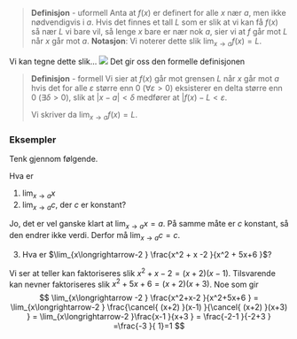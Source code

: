 
> **Definisjon** - uformell
>  Anta at $f(x)$ er definert for alle $x$ nær $a$, men ikke nødvendigvis i $a$. 
>  Hvis det finnes et tall $L$ som er slik at vi kan få $f(x)$ så nær $L$ vi bare vil, så lenge $x$ bare er nær nok $a$, sier vi at $f$ går mot $L$ når $x$ går mot $a$. 
>  **Notasjon**:
>  Vi noterer dette slik
>  $\displaystyle\lim_{x\longrightarrow a} f(x) = L$.

Vi kan tegne dette slik...
![](Files/Pasted%20image%2020240724194658.png)
Det gir oss den formelle definisjonen

> **Definisjon** - formell
>  Vi sier at $f(x)$ går mot grensen $L$ når $x$ går mot $a$ hvis det for alle $\varepsilon$ større enn 0 ($\forall \varepsilon > 0$) eksisterer en delta større enn 0 ($\exists \delta>0$), slik at $|x-a|<\delta$ medfører at $|f(x)-L<\varepsilon$.
>  
>  Vi skriver da $\lim_{x\longrightarrow a } f(x) = L$. 

### Eksempler

Tenk gjennom følgende.

Hva er

1. $\lim_{x\longrightarrow a} x$
2. $\lim_{x \longrightarrow a} c$, der $c$ er konstant?

Jo, det er vel ganske klart at $\lim_{x \longrightarrow a} x = a$. På samme måte er $c$ konstant, så den endrer ikke verdi. Derfor må $\lim_{x \longrightarrow a} c = c$.

3. Hva er $\lim_{x\longrightarrow-2 } \frac{x^2 + x -2 }{x^2 + 5x+6 }$?

Vi ser at teller kan faktoriseres slik $x^2+x-2 = (x+2)(x-1)$. Tilsvarende kan nevner faktoriseres slik $x^2+5x+6 = (x+2)(x+3)$. Noe som gir
$$
\lim_{x\longrightarrow -2 } \frac{x^2+x-2 }{x^2+5x+6 } = \lim_{x\longrightarrow-2 } \frac{\cancel{ (x+2) }(x-1) }{\cancel{ (x+2) }(x+3) }  = \lim_{x\longrightarrow-2 }\frac{x-1 }{x+3 }  = \frac{-2-1 }{-2+3 } =\frac{-3 }{ 1}=1   
$$
